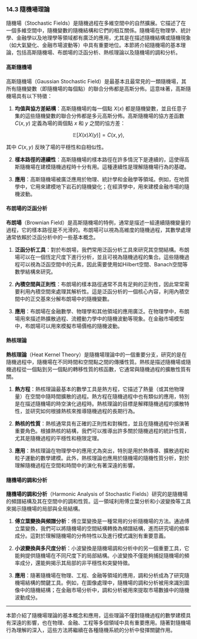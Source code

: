 ### 14.3 隨機場理論

隨機場（Stochastic Fields）是隨機過程在多維空間中的自然擴展。它描述了在一個多維空間中，隨機變數的隨機結構和它們的相互關係。隨機場在物理學、統計學、金融學以及地理學等領域都有廣泛的應用，尤其是在描述隨機結構或隨機現象（如大氣變化、金融市場波動等）中具有重要地位。本節將介紹隨機場的基本理論，包括高斯隨機場、布朗場的泛函分析、熱核理論以及隨機場的調和分析。

#### 高斯隨機場

高斯隨機場（Gaussian Stochastic Field）是最基本且最常見的一類隨機場，其所有隨機變數（即隨機場的每個點）的聯合分佈都是高斯分佈。這意味著，高斯隨機場具有以下特徵：
1. **均值與協方差結構**：高斯隨機場的每一個點  $`X(x)`$  都是隨機變數，並且任意子集的這些隨機變數的聯合分佈都是多元高斯分佈。高斯隨機場的協方差函數  $`C(x, y)`$  定義為場的兩個點  $`x`$  和  $`y`$  之間的協方差：
   
   
```math
\mathbb{E}[X(x)X(y)] = C(x, y),
```

   其中  $`C(x, y)`$  反映了場的平穩性和自相似性。

2. **樣本路徑的連續性**：高斯隨機場的樣本路徑在許多情況下是連續的，這使得高斯隨機場在建模隨機過程時十分有用。這種連續性是理解隨機場行為的基礎。

3. **應用**：高斯隨機場被廣泛應用於物理、統計學和金融學等領域。例如，在地質學中，它用來建模地下岩石的隨機變化；在經濟學中，用來建模金融市場的隨機波動。

#### 布朗場的泛函分析

**布朗場**（Brownian Field）是高斯隨機場的特例，通常是描述一組連續隨機變量的過程，它的樣本路徑是不光滑的。布朗場可以視為高維度的隨機過程，其數學處理通常依賴於泛函分析中的一些基本概念。

1. **泛函分析工具**：對於布朗場，我們常用泛函分析工具來研究其空間結構。布朗場可以在一個恆定尺度下進行分析，並且可視為隨機過程的集合。這些隨機過程可以視為泛函空間中的元素，因此需要使用如Hilbert空間、Banach空間等數學結構來研究。

2. **內積空間與正則性**：布朗場的樣本路徑通常不具有足夠的正則性，因此常常需要利用內積空間來處理其解析性。這是泛函分析的一個核心內容，利用內積空間中的正交基來分解布朗場中的隨機變數。

3. **應用**：布朗場在金融數學、物理學和其他領域的應用廣泛。在物理學中，布朗場用來描述熱擴散過程、流體動力學中的隨機波動等現象。在金融市場模型中，布朗場可以用來模擬市場價格的隨機波動。

#### 熱核理論

**熱核理論**（Heat Kernel Theory）是隨機場理論中的一個重要分支，研究的是在隨機過程中，隨機場在不同時間和空間點之間的傳播性質。熱核是描述隨機場或隨機過程從一個點到另一個點的轉移性質的核函數，它通常與隨機過程的擴散性質有關。

1. **熱方程**：熱核理論最基本的數學工具是熱方程，它描述了熱量（或其他物理量）在空間中隨時間擴散的過程。熱方程在隨機過程中也有類似的應用，特別是在描述隨機場的時空演化過程時。熱核理論的目標是解釋隨機過程的擴散特性，並研究如何根據熱核來推導隨機過程的長期行為。

2. **熱核的性質**：熱核通常具有正確的正則性和對稱性，並且在隨機過程中扮演著重要角色。根據熱核的結構，我們可以推導出許多關於隨機過程的統計性質，尤其是隨機過程的平穩性和極限定理。

3. **應用**：熱核理論在物理學中的應用尤為突出，特別是用於熱傳導、擴散過程和粒子運動的數學建模。此外，熱核理論也應用於隨機場的隨機性質分析，對於理解隨機過程在空間和時間中的演化有著深遠的影響。

#### 隨機場的調和分析

**隨機場的調和分析**（Harmonic Analysis of Stochastic Fields）研究的是隨機場的頻譜結構及其在空間中的調和性質。這一領域利用傅立葉分析和小波變換等工具來揭示隨機場的局部與全局結構。

1. **傅立葉變換與頻譜分析**：傅立葉變換是一種常用的分析隨機場的方法。通過傅立葉變換，我們可以將隨機場的空間結構轉換為頻譜結構，進而研究場的頻率成分。這對於理解隨機場的分佈特性以及進行模式識別有重要意義。

2. **小波變換與多尺度分析**：小波變換是隨機場調和分析中的另一個重要工具，它能夠提供隨機場在不同尺度下的局部結構。小波變換不僅能夠捕捉隨機場的頻率成分，還能夠揭示其局部的非平穩性和突變特徵。

3. **應用**：隨著隨機場在物理、工程、金融等領域的應用，調和分析成為了研究隨機場結構的關鍵工具。例如，在圖像處理中，隨機場的調和分析被用來識別圖像中的隨機結構；在金融市場分析中，調和分析被用來提取市場數據中的隨機波動成分。

---

本節介紹了隨機場理論的基本概念和應用，這些理論不僅對隨機過程的數學建模具有深遠的影響，也在物理、金融、工程等多個領域中具有重要應用。隨著對隨機場行為理解的深入，這些方法將繼續在各種隨機系統的分析中發揮關鍵作用。